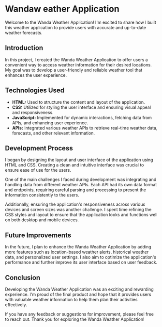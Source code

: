 # Wandaw eather Application

Welcome to the Wanda Weather Application! I'm excited to share how I built this weather application to provide users with accurate and up-to-date weather forecasts. 

## Introduction

In this project, I created the Wanda Weather Application to offer users a convenient way to access weather information for their desired locations. My goal was to develop a user-friendly and reliable weather tool that enhances the user experience.

## Technologies Used

- **HTML:** Used to structure the content and layout of the application.
- **CSS:** Utilized for styling the user interface and ensuring visual appeal and responsiveness.
- **JavaScript:** Implemented for dynamic interactions, fetching data from APIs, and enhancing user experience.
- **APIs:** Integrated various weather APIs to retrieve real-time weather data, forecasts, and other relevant information.

## Development Process

I began by designing the layout and user interface of the application using HTML and CSS. Creating a clean and intuitive interface was crucial to ensure ease of use for the users.

One of the main challenges I faced during development was integrating and handling data from different weather APIs. Each API had its own data format and endpoints, requiring careful parsing and processing to present the information consistently to the users.

Additionally, ensuring the application's responsiveness across various devices and screen sizes was another challenge. I spent time refining the CSS styles and layout to ensure that the application looks and functions well on both desktop and mobile devices.

## Future Improvements

In the future, I plan to enhance the Wanda Weather Application by adding more features such as location-based weather alerts, historical weather data, and personalized user settings. I also aim to optimize the application's performance and further improve its user interface based on user feedback.

## Conclusion

Developing the Wanda Weather Application was an exciting and rewarding experience. I'm proud of the final product and hope that it provides users with valuable weather information to help them plan their activities effectively.

If you have any feedback or suggestions for improvement, please feel free to reach out. Thank you for exploring the Wanda Weather Application!
